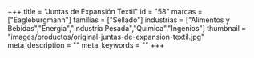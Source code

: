 +++
title = "Juntas de Expansión Textil"
id = "58"
marcas = ["Eagleburgmann"]
familias = ["Sellado"]
industrias = ["Alimentos y Bebidas","Energía","Industria Pesada","Química","Ingenios"]
thumbnail = "images/productos/original-juntas-de-expansion-textil.jpg"
meta_description = ""
meta_keywords = ""
+++
